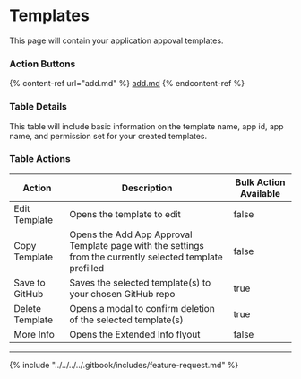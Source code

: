 # Templates

This page will contain your application appoval templates.

### Action Buttons

{% content-ref url="add.md" %}
[add.md](add.md)
{% endcontent-ref %}

### Table Details

This table will include basic information on the template name, app id, app name, and permission set for your created templates.

### Table Actions

<table><thead><tr><th>Action</th><th>Description</th><th data-type="checkbox">Bulk Action Available</th></tr></thead><tbody><tr><td>Edit Template</td><td>Opens the template to edit </td><td>false</td></tr><tr><td>Copy Template</td><td>Opens the Add App Approval Template page with the settings from the currently selected template prefilled</td><td>false</td></tr><tr><td>Save to GitHub</td><td>Saves the selected template(s) to your chosen GitHub repo</td><td>true</td></tr><tr><td>Delete Template</td><td>Opens a modal to confirm deletion of the selected template(s)</td><td>true</td></tr><tr><td>More Info</td><td>Opens the Extended Info flyout</td><td>false</td></tr></tbody></table>

***

{% include "../../../../.gitbook/includes/feature-request.md" %}
